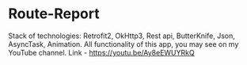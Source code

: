 # Route-Report
Stack of technologies:
Retrofit2, OkHttp3, Rest api, ButterKnife, Json, AsyncTask, Animation.
All functionality of this app, you may see on my YouTube channel. Link - https://youtu.be/Ay8eEWUYRkQ